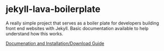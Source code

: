 # jekyll-lava-boilerplate
A really simple project that serves as a boiler plate for developers building front end websites with Jekyll. Basic documentation available to help understand how this works.

<a href="" target="_blank">Documenation and Installation/Download Guide</a>
